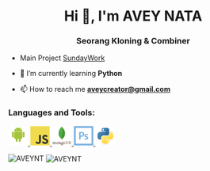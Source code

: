 <h1 align="center">Hi 👋, I'm AVEY NATA</h1>
<h3 align="center">Seorang Kloning & Combiner</h3>

- Main Project [SundayWork](https://github.com/AVEYNT/KenzoMcW)

- 🌱 I’m currently learning **Python**

- 📫 How to reach me **aveycreator@gmail.com**


<h3 align="left">Languages and Tools:</h3>
<p align="left"> <a href="https://developer.android.com" target="_blank"> <img src="https://raw.githubusercontent.com/devicons/devicon/master/icons/android/android-original-wordmark.svg" alt="android" width="40" height="40"/> </a> <a href="https://developer.mozilla.org/en-US/docs/Web/JavaScript" target="_blank"> <img src="https://raw.githubusercontent.com/devicons/devicon/master/icons/javascript/javascript-original.svg" alt="javascript" width="40" height="40"/> </a> <a href="https://www.mongodb.com/" target="_blank"> <img src="https://raw.githubusercontent.com/devicons/devicon/master/icons/mongodb/mongodb-original-wordmark.svg" alt="mongodb" width="40" height="40"/> </a> <a href="https://www.photoshop.com/en" target="_blank"> <img src="https://raw.githubusercontent.com/devicons/devicon/master/icons/photoshop/photoshop-line.svg" alt="photoshop" width="40" height="40"/> </a> <a href="https://www.python.org" target="_blank"> <img src="https://raw.githubusercontent.com/devicons/devicon/master/icons/python/python-original.svg" alt="python" width="40" height="40"/> </a> </p>

<p><img align="left" src="https://github-readme-stats.vercel.app/api/top-langs?username=AVEYNT&show_icons=true&locale=en&layout=compact" alt="AVEYNT" /></p>

<p>&nbsp;<img align="center" src="https://github-readme-stats.vercel.app/api?username=AVEYNT&show_icons=true&locale=en" alt="AVEYNT" /></p>
